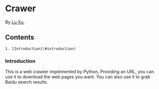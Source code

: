 Crawer
======

By [Lu Xu](),

Contents
--------
    1. [Introduction](#introduction)

### Introduction

This is a web crawler implemented by Python, Providing an URL, you can use it to download the web pages you want. You can also use it to grab Baidu search results.

